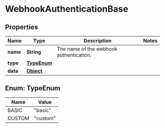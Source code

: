 

# WebhookAuthenticationBase

## Properties

Name | Type | Description | Notes
------------ | ------------- | ------------- | -------------
**name** | **String** | The name of the webhook authentication. | 
**type** | [**TypeEnum**](#TypeEnum) |  | 
**data** | [**Object**](.md) |  | 



## Enum: TypeEnum

Name | Value
---- | -----
BASIC | &quot;basic&quot;
CUSTOM | &quot;custom&quot;



